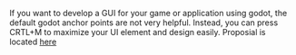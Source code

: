 If you want to develop a GUI for your game or application using godot, the default godot anchor points are not very helpful.
Instead, you can press CRTL+M to maximize your UI element and design easily.
Proposial is located [here](https://github.com/godotengine/godot-proposals/issues/8454)

